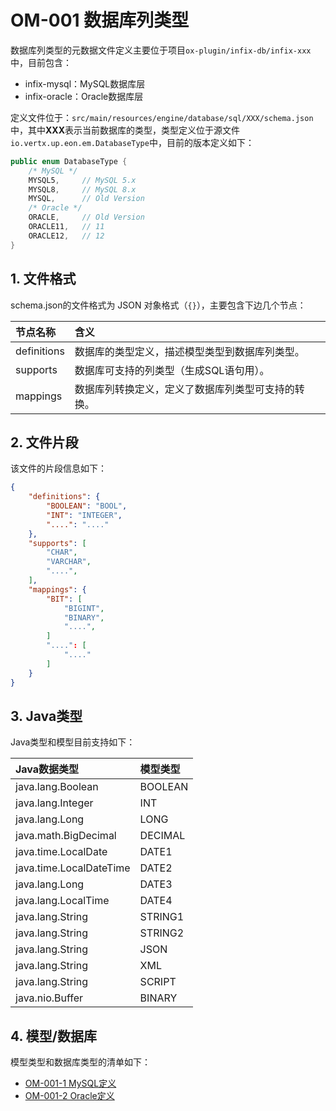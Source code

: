 # OM-001 数据库列类型

数据库列类型的元数据文件定义主要位于项目`ox-plugin/infix-db/infix-xxx`中，目前包含：

* infix-mysql：MySQL数据库层
* infix-oracle：Oracle数据库层

定义文件位于：`src/main/resources/engine/database/sql/XXX/schema.json` 中，其中**XXX**表示当前数据库的类型，类型定义位于源文件`io.vertx.up.eon.em.DatabaseType`中，目前的版本定义如下：

```java
public enum DatabaseType {
    /* MySQL */
    MYSQL5,     // MySQL 5.x
    MYSQL8,     // MySQL 8.x
    MYSQL,      // Old Version
    /* Oracle */
    ORACLE,     // Old Version
    ORACLE11,   // 11
    ORACLE12,   // 12
}
```

## 1. 文件格式

schema.json的文件格式为 JSON 对象格式（`{}`），主要包含下边几个节点：

| 节点名称 | 含义 |
| :--- | :--- |
| definitions | 数据库的类型定义，描述模型类型到数据库列类型。 |
| supports | 数据库可支持的列类型（生成SQL语句用）。 |
| mappings | 数据库列转换定义，定义了数据库列类型可支持的转换。 |

## 2. 文件片段

该文件的片段信息如下：

```json
{
    "definitions": {
        "BOOLEAN": "BOOL",
        "INT": "INTEGER",
        "....": "...."
    },
    "supports": [
        "CHAR",
        "VARCHAR",
        "....",
    ],
    "mappings": {
        "BIT": [
            "BIGINT",
            "BINARY",
            "....",
        ]
        "....": [
            "...."
        ]
    }
}
```

## 3. Java类型

Java类型和模型目前支持如下：

| Java数据类型 | 模型类型 |
| :--- | :--- |
| java.lang.Boolean | BOOLEAN |
| java.lang.Integer | INT |
| java.lang.Long | LONG |
| java.math.BigDecimal | DECIMAL |
| java.time.LocalDate | DATE1 |
| java.time.LocalDateTime | DATE2 |
| java.lang.Long | DATE3 |
| java.lang.LocalTime | DATE4 |
| java.lang.String | STRING1 |
| java.lang.String | STRING2 |
| java.lang.String | JSON |
| java.lang.String | XML |
| java.lang.String | SCRIPT |
| java.nio.Buffer | BINARY |

## 4. 模型/数据库

模型类型和数据库类型的清单如下：

* [OM-001-1 MySQL定义](/origin-x-engine/2-oxjian-mo-jiao-cheng/om-001-shu-ju-ku-lie-lei-xing/om-001-1-mysqlding-yi.html)
* [OM-001-2 Oracle定义](/origin-x-engine/2-oxjian-mo-jiao-cheng/om-001-shu-ju-ku-lie-lei-xing/om-001-2-oracleding-yi.html)



